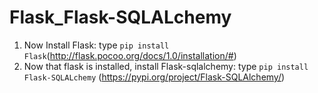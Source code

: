 # Flask_Flask-SQLALchemy

1. Now Install Flask:
 type `pip install Flask`(http://flask.pocoo.org/docs/1.0/installation/#)
2. Now that flask is installed, install Flask-sqlalchemy:
 type `pip install Flask-SQLALchemy` (https://pypi.org/project/Flask-SQLAlchemy/)

